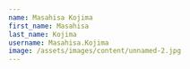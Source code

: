 ```yaml
---
name: Masahisa Kojima
first_name: Masahisa
last_name: Kojima
username: Masahisa.Kojima
image: /assets/images/content/unnamed-2.jpg
---
```

